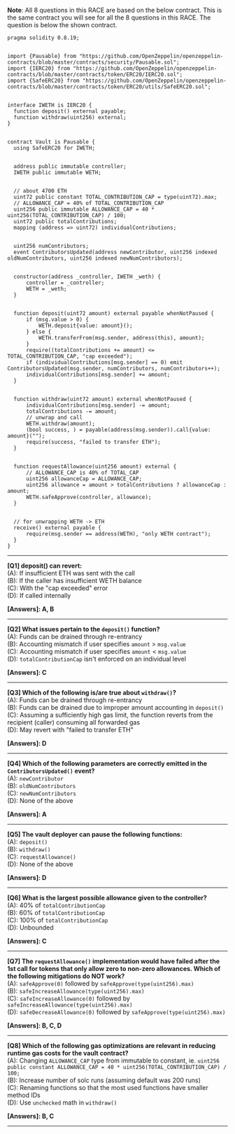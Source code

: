 **Note**: All 8 questions in this RACE are based on the below contract. This is the same contract you will see for all the 8 questions in this RACE. The question is below the shown contract.
```solidity
pragma solidity 0.8.19;


import {Pausable} from "https://github.com/OpenZeppelin/openzeppelin-contracts/blob/master/contracts/security/Pausable.sol";
import {IERC20} from "https://github.com/OpenZeppelin/openzeppelin-contracts/blob/master/contracts/token/ERC20/IERC20.sol";
import {SafeERC20} from "https://github.com/OpenZeppelin/openzeppelin-contracts/blob/master/contracts/token/ERC20/utils/SafeERC20.sol";


interface IWETH is IERC20 {
  function deposit() external payable;
  function withdraw(uint256) external;
}


contract Vault is Pausable {
  using SafeERC20 for IWETH;


  address public immutable controller;
  IWETH public immutable WETH;


  // about 4700 ETH
  uint72 public constant TOTAL_CONTRIBUTION_CAP = type(uint72).max;
  // ALLOWANCE_CAP = 40% of TOTAL_CONTRIBUTION_CAP
  uint256 public immutable ALLOWANCE_CAP = 40 * uint256(TOTAL_CONTRIBUTION_CAP) / 100;
  uint72 public totalContributions;
  mapping (address => uint72) individualContributions;


  uint256 numContributors;
  event ContributorsUpdated(address newContributor, uint256 indexed oldNumContributors, uint256 indexed newNumContributors);


  constructor(address _controller, IWETH _weth) {
      controller = _controller;
      WETH = _weth;
  }


  function deposit(uint72 amount) external payable whenNotPaused {
      if (msg.value > 0) {
          WETH.deposit{value: amount}();
      } else {
          WETH.transferFrom(msg.sender, address(this), amount);
      }
      require((totalContributions += amount) <= TOTAL_CONTRIBUTION_CAP, "cap exceeded");
      if (individualContributions[msg.sender] == 0) emit ContributorsUpdated(msg.sender, numContributors, numContributors++);
      individualContributions[msg.sender] += amount;
  }


  function withdraw(uint72 amount) external whenNotPaused {
      individualContributions[msg.sender] -= amount;
      totalContributions -= amount;
      // unwrap and call
      WETH.withdraw(amount);
      (bool success, ) = payable(address(msg.sender)).call{value: amount}("");
      require(success, "failed to transfer ETH");
  }


  function requestAllowance(uint256 amount) external {
      // ALLOWANCE_CAP is 40% of TOTAL_CAP
      uint256 allowanceCap = ALLOWANCE_CAP;
      uint256 allowance = amount > totalContributions ? allowanceCap : amount;
      WETH.safeApprove(controller, allowance);
  }


  // for unwrapping WETH -> ETH
  receive() external payable {
      require(msg.sender == address(WETH), "only WETH contract");
  }
}
```
---
**[Q1] deposit() can revert:** \
(A): If insufficient ETH was sent with the call \
(B): If the caller has insufficient WETH balance \
(C): With the "cap exceeded" error \
(D): If called internally 

**[Answers]: A, B**

---
**[Q2] What issues pertain to the `deposit()` function?** \
(A): Funds can be drained through re-entrancy \
(B): Accounting mismatch if user specifies `amount` > `msg.value` \
(C): Accounting mismatch if user specifies `amount` < `msg.value` \
(D): `totalContributionCap` isn't enforced on an individual level 

**[Answers]: C**

---
**[Q3] Which of the following is/are true about `withdraw()`?** \
(A): Funds can be drained through re-entrancy \
(B): Funds can be drained due to improper amount accounting in `deposit()` \
(C): Assuming a sufficiently high gas limit, the function reverts from the recipient (caller) consuming all forwarded gas \
(D): May revert with "failed to transfer ETH"

**[Answers]: D**

---
**[Q4] Which of the following parameters are correctly emitted in the `ContributorsUpdated()` event?** \
(A): `newContributor` \
(B): `oldNumContributors` \
(C): `newNumContributors` \
(D): None of the above

**[Answers]: A**

---
**[Q5] The vault deployer can pause the following functions:** \
(A): `deposit()` \
(B): `withdraw()` \
(C): `requestAllowance()` \
(D): None of the above

**[Answers]: D**

---
**[Q6] What is the largest possible allowance given to the controller?** \
(A): 40% of `totalContributionCap` \
(B): 60% of `totalContributionCap` \
(C): 100% of `totalContributionCap` \
(D): Unbounded

**[Answers]: C**

---
**[Q7] The `requestAllowance()` implementation would have failed after the 1st call for tokens that only allow zero to non-zero allowances. Which of the following mitigations do NOT work?** \
(A): `safeApprove(0)` followed by `safeApprove(type(uint256).max)` \
(B): `safeIncreaseAllowance(type(uint256).max)` \
(C): `safeIncreaseAllowance(0)` followed by `safeIncreaseAllowance(type(uint256).max)` \
(D): `safeDecreaseAllowance(0)` followed by `safeApprove(type(uint256).max)` 

**[Answers]: B, C, D**

---
**[Q8] Which of the following gas optimizations are relevant in reducing runtime gas costs for the vault contract?** \
(A): Changing `ALLOWANCE_CAP` type from immutable to constant, ie. `uint256 public constant ALLOWANCE_CAP = 40 * uint256(TOTAL_CONTRIBUTION_CAP) / 100;` \
(B): Increase number of solc runs (assuming default was 200 runs) \
(C): Renaming functions so that the most used functions have smaller method IDs \
(D): Use `unchecked` math in `withdraw()`

**[Answers]: B, C**

---
